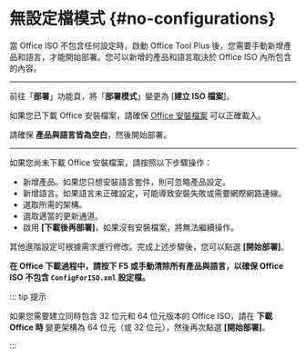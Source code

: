 # 無設定檔模式 {#no-configurations}

當 Office ISO 不包含任何設定時，啟動 Office Tool Plus 後，您需要手動新增產品和語言，才能開始部署。您可以新增的產品和語言取決於 Office ISO 內所包含的內容。

---

前往「**部署**」功能頁，將「**部署模式**」變更為 [**建立 ISO 檔案**]。

如果您已下載 Office 安裝檔案，請確保 [Office 安裝檔案](/zh-tw/usage/deploy/settings/basic#installation-files) 可以正確載入。

請確保 **產品與語言皆為空白**，然後開始部署。

---

如果您尚未下載 Office 安裝檔案，請按照以下步驟操作：

- 新增產品。如果您只想安裝語言套件，則可忽略產品設定。
- 新增語言。如果語言未正確設定，可能導致安裝失敗或需要網際網路連線。
- 選取所需的架構。
- 選取適當的更新通道。
- 啟用 **[下載後再部署]**，如果沒有安裝檔案，將無法繼續操作。

其他進階設定可根據需求進行修改。完成上述步驟後，您可以點選 **[開始部署]**。

**在 Office 下載過程中，請按下 F5 或手動清除所有產品與語言，以確保 Office ISO 不包含 `ConfigForISO.xml` 設定檔。**

::: tip 提示

如果您需要建立同時包含 32 位元和 64 位元版本的 Office ISO，請在 **下載 Office 時** 變更架構為 64 位元（或 32 位元），然後再次點選 **[開始部署]**。

:::
